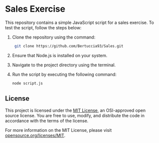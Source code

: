 # Sales Exercise

This repository contains a simple JavaScript script for a sales exercise. To test the script, follow the steps below:

1. Clone the repository using the command: 
   ```bash
    git clone https://github.com/Bertuccia93/Sales.git
    ```

2. Ensure that Node.js is installed on your system.

3. Navigate to the project directory using the terminal.

4. Run the script by executing the following command: 
    ```bash
    node script.js
    ```


## License

This project is licensed under the [MIT License](LICENSE.md), an OSI-approved open source license. You are free to use, modify, and distribute the code in accordance with the terms of the license.

For more information on the MIT License, please visit [opensource.org/licenses/MIT](https://opensource.org/licenses/MIT).
